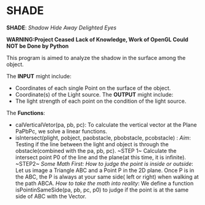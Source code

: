 # SHADE
**SHADE**: *Shadow Hide Away Delighted Eyes*

**WARNING:Project Ceased**
**Lack of Knowledge, Work of OpenGL Could NOT be Done by Python**

This program is aimed to analyze the shadow in the surface among the object.

The **INPUT** might include:
- Coordinates of each single Point on the surface of the object.
- Coordinate(s) of the Light source.
The **OUTPUT** might include:
- The light strength of each point on the condition of the light source.

 The **Functions**:
- calVerticalVetor(pa, pb, pc):
To calculate the vertical vector at the Plane PaPbPc, we solve a linear functions.
- isIntersect(plight, pobject, paobstacle, pbobstacle, pcobstacle) :
*Aim*: Testing if the line between the light and object is through the obstacle(combined with the pa, pb, pc).
~STEP 1~
Calculate the intersect point P0 of the line and the plane(at this time, it is infinite).
~STEP2~
*Some Math First: How to judge the point is inside or outside*:
Let us image a Triangle ABC and a Point P in the 2D plane. Once P is in the ABC, the P is always at your same side( left or right) when walking at the path ABCA.
*How to take the math into reality*: 
We define a function isPointinSameSide(pa, pb, pc, p0) to judge if the point is at the same side of ABC with the Vector.
